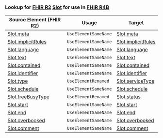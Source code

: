 ### Lookup for [FHIR R2](https://hl7.org/fhir/DSTU2/) [Slot](https://hl7.org/fhir/DSTU2/Slot.html) for use in [FHIR R4B](https://hl7.org/fhir/R4B/)

| Source Element (FHIR R2) | Usage | Target |
| -------------- | ----- | ------ |
| [Slot.meta](https://hl7.org/fhir/DSTU2/Slot.html#resource) | `UseElementSameName` | [Slot.meta](https://hl7.org/fhir/R4B/Slot.html#resource) |
| [Slot.implicitRules](https://hl7.org/fhir/DSTU2/Slot.html#resource) | `UseElementSameName` | [Slot.implicitRules](https://hl7.org/fhir/R4B/Slot.html#resource) |
| [Slot.language](https://hl7.org/fhir/DSTU2/Slot.html#resource) | `UseElementSameName` | [Slot.language](https://hl7.org/fhir/R4B/Slot.html#resource) |
| [Slot.text](https://hl7.org/fhir/DSTU2/Slot.html#resource) | `UseElementSameName` | [Slot.text](https://hl7.org/fhir/R4B/Slot.html#resource) |
| [Slot.contained](https://hl7.org/fhir/DSTU2/Slot.html#resource) | `UseElementSameName` | [Slot.contained](https://hl7.org/fhir/R4B/Slot.html#resource) |
| [Slot.identifier](https://hl7.org/fhir/DSTU2/Slot.html#resource) | `UseElementSameName` | [Slot.identifier](https://hl7.org/fhir/R4B/Slot.html#resource) |
| [Slot.type](https://hl7.org/fhir/DSTU2/Slot.html#resource) | `UseElementRenamed` | [Slot.serviceType](https://hl7.org/fhir/R4B/Slot.html#resource) |
| [Slot.schedule](https://hl7.org/fhir/DSTU2/Slot.html#resource) | `UseElementSameName` | [Slot.schedule](https://hl7.org/fhir/R4B/Slot.html#resource) |
| [Slot.freeBusyType](https://hl7.org/fhir/DSTU2/Slot.html#resource) | `UseElementRenamed` | [Slot.status](https://hl7.org/fhir/R4B/Slot.html#resource) |
| [Slot.start](https://hl7.org/fhir/DSTU2/Slot.html#resource) | `UseElementSameName` | [Slot.start](https://hl7.org/fhir/R4B/Slot.html#resource) |
| [Slot.end](https://hl7.org/fhir/DSTU2/Slot.html#resource) | `UseElementSameName` | [Slot.end](https://hl7.org/fhir/R4B/Slot.html#resource) |
| [Slot.overbooked](https://hl7.org/fhir/DSTU2/Slot.html#resource) | `UseElementSameName` | [Slot.overbooked](https://hl7.org/fhir/R4B/Slot.html#resource) |
| [Slot.comment](https://hl7.org/fhir/DSTU2/Slot.html#resource) | `UseElementSameName` | [Slot.comment](https://hl7.org/fhir/R4B/Slot.html#resource) |

